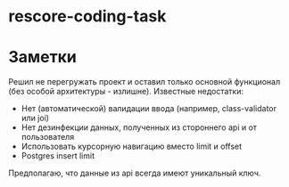 # rescore-coding-task

# Заметки

Решил не перегружать проект и оставил только основной функционал (без особой архитектуры - излишне). Известные недостатки:

 - Нет (автоматической) валидации ввода (например, class-validator или joi)
 - Нет дезинфекции данных, полученных из стороннего api и от пользователя
 - Использовать курсорную навигацию вместо limit и offset
 - Postgres insert limit

Предполагаю, что данные из api всегда имеют уникальный ключ.
